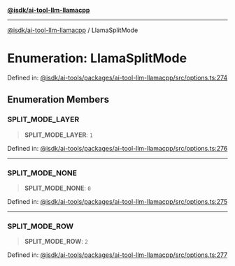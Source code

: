 [**@isdk/ai-tool-llm-llamacpp**](../README.md)

***

[@isdk/ai-tool-llm-llamacpp](../globals.md) / LlamaSplitMode

# Enumeration: LlamaSplitMode

Defined in: [@isdk/ai-tools/packages/ai-tool-llm-llamacpp/src/options.ts:274](https://github.com/isdk/ai-tool-llm-llamacpp.js/blob/36832ad8b482c3073a371029074008b9f0db3472/src/options.ts#L274)

## Enumeration Members

### SPLIT\_MODE\_LAYER

> **SPLIT\_MODE\_LAYER**: `1`

Defined in: [@isdk/ai-tools/packages/ai-tool-llm-llamacpp/src/options.ts:276](https://github.com/isdk/ai-tool-llm-llamacpp.js/blob/36832ad8b482c3073a371029074008b9f0db3472/src/options.ts#L276)

***

### SPLIT\_MODE\_NONE

> **SPLIT\_MODE\_NONE**: `0`

Defined in: [@isdk/ai-tools/packages/ai-tool-llm-llamacpp/src/options.ts:275](https://github.com/isdk/ai-tool-llm-llamacpp.js/blob/36832ad8b482c3073a371029074008b9f0db3472/src/options.ts#L275)

***

### SPLIT\_MODE\_ROW

> **SPLIT\_MODE\_ROW**: `2`

Defined in: [@isdk/ai-tools/packages/ai-tool-llm-llamacpp/src/options.ts:277](https://github.com/isdk/ai-tool-llm-llamacpp.js/blob/36832ad8b482c3073a371029074008b9f0db3472/src/options.ts#L277)
